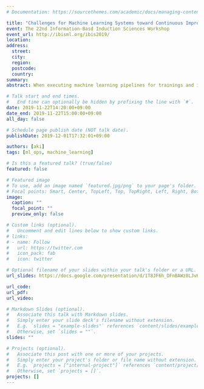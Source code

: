 ```yaml
---
# Documentation: https://sourcethemes.com/academic/docs/managing-content/

title: "Challenges for Machine Learning Systems toward Continuous Improvement"
event: The 22nd Information-Basd Induction Sciences Workshop
event_url: http://ibisml.org/ibis2019/
location:
address:
  street:
  city:
  region:
  postcode:
  country:
summary:
abstract: When executing machine learning pipelines for trainings and inferences, the systems and machine learning infrastructures vary depending on required characteristics and requirements such as the purpose of the application, data volume, and latency. On the other hand, many companies in industry have built machine learning infrastructures with each companies knowledges. The knoledges are not organized yet since they are engineering efforts and engineers less motivated to publish them so that there are few papers for the system design and problems characteristic in machine learning infrastructure and systems. In this presentation, we will introduce challenges for machine learning systems, especially for continuous prediction in the production environment and approaches to them.

# Talk start and end times.
#   End time can optionally be hidden by prefixing the line with `#`.
date: 2019-11-22T14:20:00+09:00
date_end: 2019-11-22T15:00:00+09:00
all_day: false

# Schedule page publish date (NOT talk date).
publishDate: 2019-12-01T17:32:01+09:00

authors: [aki]
tags: [ml_ops, machine_learning]

# Is this a featured talk? (true/false)
featured: false

# Featured image
# To use, add an image named `featured.jpg/png` to your page's folder. 
# Focal points: Smart, Center, TopLeft, Top, TopRight, Left, Right, BottomLeft, Bottom, BottomRight.
image:
  caption: ""
  focal_point: ""
  preview_only: false

# Custom links (optional).
#   Uncomment and edit lines below to show custom links.
# links:
# - name: Follow
#   url: https://twitter.com
#   icon_pack: fab
#   icon: twitter

# Optional filename of your slides within your talk's folder or a URL.
url_slides: https://docs.google.com/presentation/d/1T8JF6h_DFnBAWz8LJvK0miFWsVovKyP0BDuXk3cVo2Q/edit?usp=sharing

url_code:
url_pdf:
url_video:

# Markdown Slides (optional).
#   Associate this talk with Markdown slides.
#   Simply enter your slide deck's filename without extension.
#   E.g. `slides = "example-slides"` references `content/slides/example-slides.md`.
#   Otherwise, set `slides = ""`.
slides: ""

# Projects (optional).
#   Associate this post with one or more of your projects.
#   Simply enter your project's folder or file name without extension.
#   E.g. `projects = ["internal-project"]` references `content/project/deep-learning/index.md`.
#   Otherwise, set `projects = []`.
projects: []
---
```

